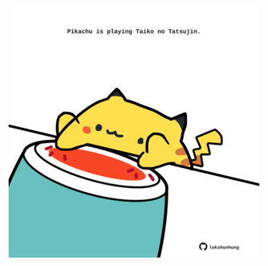 <!-- built at 16/10/2021, 10:02:30 UTC -->
<p align="center">
  <img width="500" height="500" src="./ReadmeImage.svg">
</p>
